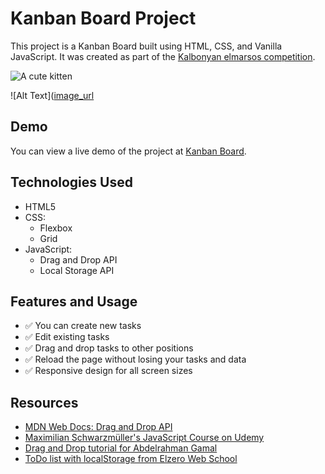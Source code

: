 # Kanban Board Project

This project is a Kanban Board built using HTML, CSS, and Vanilla JavaScript. It was created as part of the [Kalbonyan elmarsos competition](https://www.albonyanalmarsos.org/).

![A cute kitten]([https://github.com/username/repository/blob/master/images/kitten.jpg](https://github.com/a-basuony/Kalbonyan-Board-/blob/master/assets/Kalbonyan-Board.png))

![Alt Text]([image_url](https://github.com/username/repository/blob/master/images/kitten.jpg](https://github.com/a-basuony/Kalbonyan-Board-/blob/master/assets/Kalbonyan-Board.png))


## Demo

You can view a live demo of the project at [Kanban Board](https://a-basuony.github.io/Kalbonyan-Board-/).

## Technologies Used

- HTML5
- CSS:
  - Flexbox
  - Grid
- JavaScript:
  - Drag and Drop API
  - Local Storage API

## Features and Usage

- ✅ You can create new tasks
- ✅ Edit existing tasks
- ✅ Drag and drop tasks to other positions
- ✅ Reload the page without losing your tasks and data
- ✅ Responsive design for all screen sizes



## Resources

- [MDN Web Docs: Drag and Drop API](https://developer.mozilla.org/en-US/docs/Web/API/HTML_Drag_and_Drop_API)
- [Maximilian Schwarzmüller's JavaScript Course on Udemy](https://www.udemy.com/course/javascript-the-complete-guide-2020-beginner-advanced/)
- [Drag and Drop tutorial for Abdelrahman Gamal](https://www.youtube.com/watch?v=PfhAToxyd7s&t=3s)
- [ToDo list with localStorage from Elzero Web School](https://www.youtube.com/watch?v=ylsFXMHpFUQ&t=1443s)
